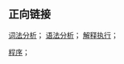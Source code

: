 ## 正向链接

[词法分析](/post/computer-science/program/词法分析)；
[语法分析](/post/computer-science/program/语法分析)；
[解释执行](/post/computer-science/program/解释执行)；

[程序](/post/计算机科学/程序/程序)；
